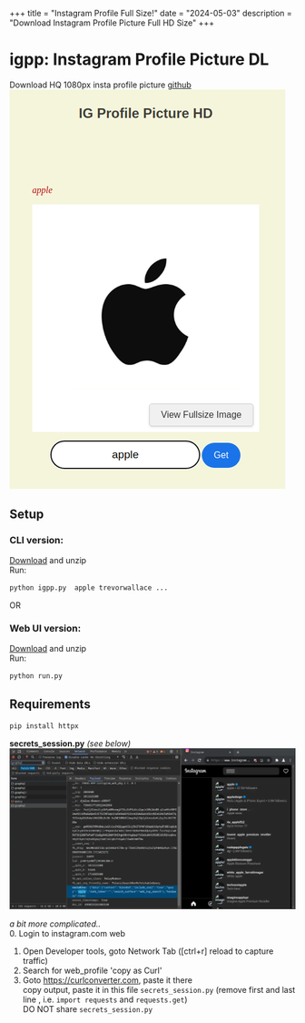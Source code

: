 +++
title = "Instagram Profile Full Size!"
date = "2024-05-03"
description = "Download Instagram Profile Picture Full HD Size"
+++

# igpp: Instagram Profile Picture DL  
Download HQ 1080px insta profile picture [github](https://github.com/coleaderme/igpp)  
![headers](https://raw.githubusercontent.com/coleaderme/coleaderme.github.io/main/static/images/igpp_web.png)  


## Setup  
### CLI version:  
[Download](https://github.com/coleaderme/igpp/archive/refs/heads/main.zip) and unzip  
Run:  
```bash
python igpp.py  apple trevorwallace ...
```

OR  

### Web UI version:  
[Download](https://github.com/coleaderme/igpp-web/archive/refs/heads/main.zip) and unzip  
Run:  
```bash
python run.py  
```


## Requirements 
```bash
pip install httpx
```

**secrets_session.py** *(see below)*  
![headers](https://raw.githubusercontent.com/coleaderme/coleaderme.github.io/main/static/images/igpp_headers.webp)  

*a bit more complicated..*  
0. Login to instagram.com web  
1. Open Developer tools, goto Network Tab ([ctrl+r] reload to capture traffic)  
2. Search for web_profile 'copy as Curl'  
3. Goto https://curlconverter.com, paste it there   
	copy output, paste it in this file `secrets_session.py` (remove first and last line , i.e. `import requests` and `requests.get`)  
DO NOT share `secrets_session.py`   


